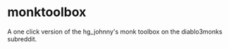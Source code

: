 monktoolbox
===========

A one click version of the hg_johnny's monk toolbox on the diablo3monks subreddit.
